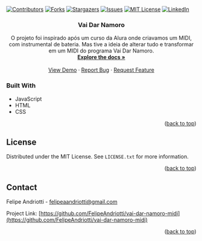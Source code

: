 <div id="top" aling="center"></div>

<!-- PROJECT SHIELDS -->
[![Contributors][contributors-shield]][contributors-url]
[![Forks][forks-shield]][forks-url]
[![Stargazers][stars-shield]][stars-url]
[![Issues][issues-shield]][issues-url]
[![MIT License][license-shield]][license-url]
[![LinkedIn][linkedin-shield]][linkedin-url]



<h3 align="center">Vai Dar Namoro</h3>

  <p align="center">
    O projeto foi inspirado após um curso da Alura onde criavamos um MIDI, com instrumental de bateria. Mas tive a ideia de alterar tudo e transformar em um MIDI do programa Vai Dar Namoro.
    <br />
    <a href="https://github.com/FelipeAndriotti/vai-dar-namoro-midi/"><strong>Explore the docs »</strong></a>
    <br />
    <br />
    <a href="https://felipeandriotti.github.io/vai-dar-namoro-midi/">View Demo</a>
    ·
    <a href="https://github.com/FelipeAndriotti/vai-dar-namoro-midi/issues">Report Bug</a>
    ·
    <a href="https://github.com/FelipeAndriotti/vai-dar-namoro-midi/issues">Request Feature</a>
  </p>
</div>



<!-- TABLE OF CONTENTS 
<details>
  <summary>Table of Contents</summary>
  <ol>
    <li>
      <a href="#about-the-project">About The Project</a>
      <ul>
        <li><a href="#built-with">Built With</a></li>
      </ul>
    </li>
    <li>
      <a href="#getting-started">Getting Started</a>
      <ul>
        <li><a href="#prerequisites">Prerequisites</a></li>
        <li><a href="#installation">Installation</a></li>
      </ul>
    </li>
    <li><a href="#usage">Usage</a></li>
    <li><a href="#roadmap">Roadmap</a></li>
    <li><a href="#contributing">Contributing</a></li>
    <li><a href="#license">License</a></li>
    <li><a href="#contact">Contact</a></li>
    <li><a href="#acknowledgments">Acknowledgments</a></li>
  </ol>
</details>
-->


<!-- ABOUT THE PROJECT 
## About The Project

[![Product Name Screen Shot][product-screenshot]](https://example.com)

Here's a blank template to get started: To avoid retyping too much info. Do a search and replace with your text editor for the following: `github_username`, `repo_name`, `twitter_handle`, `linkedin_username`, `email_client`, `email`, `project_title`, `project_description`



-->

### Built With

* JavaScript
* HTML
* CSS


<p align="right">(<a href="#top">back to top</a>)</p>



<!-- GETTING STARTED 
## Getting Started

This is an example of how you may give instructions on setting up your project locally.
To get a local copy up and running follow these simple example steps.

### Prerequisites

This is an example of how to list things you need to use the software and how to install them.
* npm
  ```sh
  npm install npm@latest -g
  ```

### Installation

1. Get a free API Key at [https://example.com](https://example.com)
2. Clone the repo
   ```sh
   git clone https://github.com/github_username/repo_name.git
   ```
3. Install NPM packages
   ```sh
   npm install
   ```
4. Enter your API in `config.js`
   ```js
   const API_KEY = 'ENTER YOUR API';
   ```


-->

<!-- USAGE EXAMPLES
## Usage

Use this space to show useful examples of how a project can be used. Additional screenshots, code examples and demos work well in this space. You may also link to more resources.

_For more examples, please refer to the [Documentation](https://example.com)_


 -->

<!-- ROADMAP
## Roadmap

- [ ] Feature 1
- [ ] Feature 2
- [ ] Feature 3
    - [ ] Nested Feature

See the [open issues](https://github.com/github_username/repo_name/issues) for a full list of proposed features (and known issues).


 -->

<!-- CONTRIBUTING 
## Contributing

Contributions are what make the open source community such an amazing place to learn, inspire, and create. Any contributions you make are **greatly appreciated**.

If you have a suggestion that would make this better, please fork the repo and create a pull request. You can also simply open an issue with the tag "enhancement".
Don't forget to give the project a star! Thanks again!

1. Fork the Project
2. Create your Feature Branch (`git checkout -b feature/AmazingFeature`)
3. Commit your Changes (`git commit -m 'Add some AmazingFeature'`)
4. Push to the Branch (`git push origin feature/AmazingFeature`)
5. Open a Pull Request


-->

<!-- LICENSE -->
## License

Distributed under the MIT License. See `LICENSE.txt` for more information.

<p align="right">(<a href="#top">back to top</a>)</p>



<!-- CONTACT -->
## Contact

Felipe Andriotti - felipeaandriotti@gmail.com

Project Link: [https://github.com/FelipeAndriotti/vai-dar-namoro-midi](https://github.com/FelipeAndriotti/vai-dar-namoro-midi)

<p align="right">(<a href="#top">back to top</a>)</p>



<!-- MARKDOWN LINKS & IMAGES -->
<!-- https://www.markdownguide.org/basic-syntax/#reference-style-links -->
[contributors-shield]: https://img.shields.io/github/contributors/FelipeAndriotti/vai-dar-namoro-midi.svg?style=for-the-badge
[contributors-url]: https://github.com/FelipeAndriotti/vai-dar-namoro-midi/graphs/contributors
[forks-shield]: https://img.shields.io/github/forks/FelipeAndriotti/vai-dar-namoro-midi.svg?style=for-the-badge
[forks-url]: https://github.com/FelipeAndriotti/vai-dar-namoro-midi/network/members
[stars-shield]: https://img.shields.io/github/stars/FelipeAndriotti/vai-dar-namoro-midi.svg?style=for-the-badge
[stars-url]: https://github.com/FelipeAndriotti/vai-dar-namoro-midi/stargazers
[issues-shield]: https://img.shields.io/github/issues/FelipeAndriotti/vai-dar-namoro-midi.svg?style=for-the-badge
[issues-url]: https://github.com/FelipeAndriotti/vai-dar-namoro-midi/issues
[license-shield]: https://img.shields.io/github/license/FelipeAndriotti/vai-dar-namoro-midi.svg?style=for-the-badge
[license-url]: https://github.com/FelipeAndriotti/vai-dar-namoro-midi/blob/master/LICENSE.txt
[linkedin-shield]: https://img.shields.io/badge/-LinkedIn-black.svg?style=for-the-badge&logo=linkedin&colorB=555
[linkedin-url]: https://www.linkedin.com/in/felipeandriotti/
[product-screenshot]: images/screenshot.png
